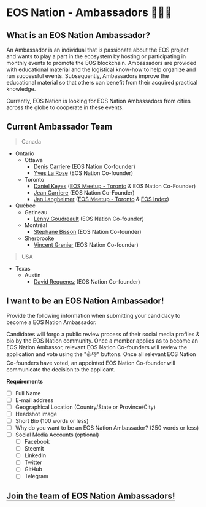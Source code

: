 # EOS Nation - Ambassadors 👨‍👧‍👦

## What is an EOS Nation Ambassador?

An Ambassador is an individual that is passionate about the EOS project and wants to play a part in the ecosystem by hosting or participating in monthly events to promote the EOS blockchain. Ambassadors are provided with educational material and the logistical know-how to help organize and run successful events. Subsequently, Ambassadors improve the educational material so that others can benefit from their acquired practical knowledge.


Currently, EOS Nation is looking for EOS Nation Ambassadors from cities across the globe to cooperate in these events.
 
## Current Ambassador Team

> Canada
  - Ontario
    - Ottawa
      - [Denis Carriere](members.md#denis-carriere) (EOS Nation Co-founder)
      - [Yves La Rose](members.md#yves-la-rose) (EOS Nation Co-founder)
    - Toronto
      - [Daniel Keyes](members.md#daniel-keyes) ([EOS Meetup - Toronto](https://www.meetup.com/EOS-Toronto) & EOS Nation Co-Founder)
      - [Jean Carriere](members.md#jean-carriere) (EOS Nation Co-Founder)
      - [Jan Langheimer](members.md#jan-langheimer) ([EOS Meetup - Toronto](https://www.meetup.com/EOS-Toronto) & [EOS Index](https://eosindex.io))
  - Québec
    - Gatineau 
      - [Lenny Goudreault](members.md#lenny-goudreault) (EOS Nation Co-founder)
    - Montréal
      - [Stephane Bisson](members.md#stephane-bisson) (EOS Nation Co-founder)
    - Sherbrooke
      - [Vincent Grenier](members.md#vincent-grenier) (EOS Nation Co-founder)
> USA
  - Texas
    - Austin
      - [David Requenez](members.md#david-requenez) (EOS Nation Co-founder)


## I want to be an EOS Nation Ambassador!

Provide the following information when submitting your candidacy to become a EOS Nation Ambassador.

Candidates will forgo a public review process of their social media profiles & bio by the EOS Nation community. Once a member applies as to become an EOS Nation Ambassor, relevant EOS Nation Co-founders will review the application and vote using the "👍👎" buttons. Once all relevant EOS Nation Co-founders have voted, an appointed EOS Nation Co-founder will communicate the decision to the applicant.

**Requirements**

- [ ] Full Name
- [ ] E-mail address
- [ ] Geographical Location (Country/State or Province/City)
- [ ] Headshot image
- [ ] Short Bio (100 words or less)
- [ ] Why do you want to be an EOS Nation Ambassador? (250 words or less)
- [ ] Social Media Accounts (optional)
  - [ ] Facebook
  - [ ] Steemit
  - [ ] LinkedIn
  - [ ] Twitter
  - [ ] GitHub
  - [ ] Telegram
  
## **[Join the team of EOS Nation Ambassadors!](https://github.com/EOS-Nation/Ambassadors/issues/new)**
